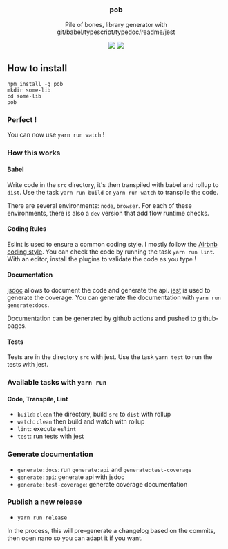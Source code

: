 <h3 align="center">
  pob
</h3>

<p align="center">
  Pile of bones, library generator with git/babel/typescript/typedoc/readme/jest
</p>

<p align="center">
  <a href="https://npmjs.org/package/pob"><img src="https://img.shields.io/npm/v/pob.svg?style=flat-square"></a>
  <a href="https://david-dm.org/christophehurpeau/pob?path=packages/pob"><img src="https://david-dm.org/christophehurpeau/pob.svg?path=packages/pob?style=flat-square"></a>
</p>

## How to install

```
npm install -g pob
mkdir some-lib
cd some-lib
pob
```

### Perfect !

You can now use `yarn run watch` !

### How this works

#### Babel

Write code in the `src` directory, it's then transpiled with babel and rollup to `dist`.
Use the task `yarn run build` or `yarn run watch` to transpile the code.

There are several environments: `node`, `browser`.
For each of these environments, there is also a `dev` version that add flow runtime checks.

#### Coding Rules

Eslint is used to ensure a common coding style. I mostly follow the [Airbnb coding style](https://github.com/airbnb/javascript/blob/master/README.md).
You can check the code by running the task `yarn run lint`. With an editor, install the plugins to validate the code as you type !

#### Documentation

[jsdoc](http://usejsdoc.org/) allows to document the code and generate the api.
[jest](https://www.npmjs.com/package/jest) is used to generate the coverage.
You can generate the documentation with `yarn run generate:docs`.

Documentation can be generated by github actions and pushed to github-pages.

#### Tests

Tests are in the directory `src` with jest. Use the task `yarn test` to run the tests with jest.

### Available tasks with `yarn run`

#### Code, Transpile, Lint

- `build`: `clean` the directory, build `src` to `dist` with rollup
- `watch`: `clean` then build and watch with rollup
- `lint`: execute `eslint`
- `test`: run tests with jest

### Generate documentation

- `generate:docs`: run `generate:api` and `generate:test-coverage`
- `generate:api`: generate api with jsdoc
- `generate:test-coverage`: generate coverage documentation

### Publish a new release

- `yarn run release`

In the process, this will pre-generate a changelog based on the commits, then open nano so you can adapt it if you want.
